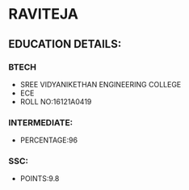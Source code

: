 # RAVITEJA
## EDUCATION DETAILS:
### BTECH
* SREE VIDYANIKETHAN ENGINEERING COLLEGE
* ECE
* ROLL NO:16121A0419
### INTERMEDIATE:
* PERCENTAGE:96
### SSC:
* POINTS:9.8
